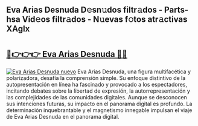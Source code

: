 ## Eva Arias Desnuda D𝚎sn𝚞dos filtr𝚊dos - Parts-hsa Vid𝚎os filtr𝚊dos - N𝚞evas f𝚘tos atr𝚊ctivas XAgIx

# <h2><a href="http://mb7rkks.tromn.icu/?c=Eva+Arias+Desnuda">🔗👉👉👉 Eva Arias Desnuda 🔗🔗</a></h2>

[![Eva Arias Desnuda nuevo](https://i.imgur.com/pEAQMta.gif)](http://mb7rkks.tromn.icu/?c=Eva+Arias+Desnuda)
Eva Arias Desnuda, una figura multifacética y polarizadora, desafía la comprensión simple. Su enfoque distintivo de la autopresentación en línea ha fascinado y provocado a los espectadores, incitando debates sobre la libertad de expresión, la autorrepresentación y las complejidades de las comunidades digitales. Aunque se desconocen sus intenciones futuras, su impacto en el panorama digital es profundo. La determinación inquebrantable y el magnetismo innegable impulsan el viaje de Eva Arias Desnuda en el panorama digital.
